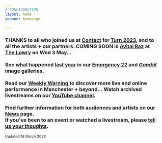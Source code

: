 ```yaml
---
# CONFIGURATION
layout: home
season: homepage

---
```

### THANKS to all who joined us at <a href="https://contactmcr.com" target="_blank">Contact</a> for [Turn 2023](/current/2023-turn), and to all the artists + our partners. COMING SOON is [Avital Raz](/current/2023) at <a href="https://thelowry.com" target="_blank">The Lowry</a> on Wed 3 May…<br><br>See what happened [last year](/archive/2022) in our [Emergency 22](/galleries/2022-emergency) and [*Gambit*](/galleries/2022-gambit) image galleries.<br><br>Read our <a href="https://wordofwarning.posthaven.com" target="_blank">Weekly Warning</a> to discover more live and online performance in Manchester + beyond…  Watch archived livestreams on our <a href="https://youtube.com/@warnmcr" target="_blank">YouTube channel</a>.<br><br>Find further information for both audiences and artists on our [News](/news) page.<br>If you've been to an event or watched a livestream, please <a href="http://bit.ly/warnmcrfeedback" target="_blank">tell us your thoughts</a>.         
<small>Updated 16 March 2023</small>
